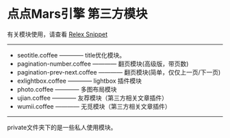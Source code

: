点点Mars引擎 第三方模块
====================

有关模块使用，请查看 [Relex Snippet](http://snippet.relex.me/)

------------------------------

* seotitle.coffee ———— title优化模块。
* pagination-number.coffee ———— 翻页模块(高级版，带页数)
* pagination-prev-next.coffee ———— 翻页模块(简单，仅仅上一页/下一页)
* exlightbox.coffee ———— lightbox 插件模块
* photo.coffee ———— 多图布局模块
* ujian.coffee ———— 友荐模块（第三方相关文章插件）
* wumii.coffee ———— 无觅模块（第三方相关文章插件）
------------------------------
private文件夹下的是一些私人使用模块。